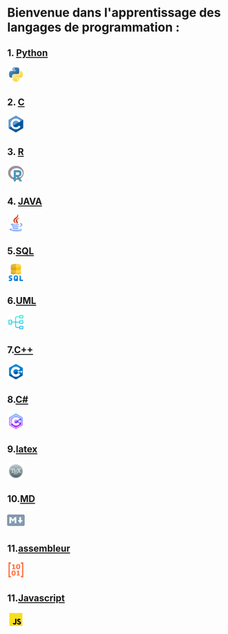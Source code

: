 # **Bienvenue dans l'apprentissage des langages de programmation :**


## 1. [Python](https://github.com/mohameml/Python)

 <a href="https://github.com/mohameml/Python" target="_blank" rel="noreferrer"> <img src="https://raw.githubusercontent.com/devicons/devicon/master/icons/python/python-original.svg" alt="python" width="40" height="40"/> </a>

## 2. [C](https://github.com/mohameml/C)

<a href="https://github.com/mohameml/C" target="_blank" rel="noreferrer"> <img src="https://raw.githubusercontent.com/devicons/devicon/master/icons/c/c-original.svg" alt="c" width="40" height="40"/> </a>

## 3. [R](https://github.com/mohameml/R)

<a href="https://github.com/mohameml/R" target="_blank" rel="noreferrer"> <img src="../.images/R.png" alt="c" width="40" height="40"/> </a>

## 4. [JAVA](https://github.com/mohameml/java)

<a href="https://github.com/mohameml/java" target="_blank" rel="noreferrer"> <img src="../.images/java.png" alt="c" width="40" height="40"/> </a>


## 5.[SQL](https://github.com/mohameml/SQL)

<a href="https://github.com/mohameml/SQL" target="_blank" rel="noreferrer"> <img src="../.images/sql.png" alt="c" width="40" height="40"/> </a>


## 6.[UML](https://github.com/mohameml/UML)

<a href="https://github.com/mohameml/UML" target="_blank" rel="noreferrer"> <img src="../.images/uml.png" alt="c" width="40" height="40"/> </a>


## 7.[C++](https://github.com/mohameml/Cplusplus)

<a href="https://github.com/mohameml/Cplusplus" target="_blank" rel="noreferrer"> <img src="../.images/Cplus.png" alt="c" width="40" height="40"/> </a>


## 8.[C#](https://github.com/mohameml/Csharp)

<a href="https://github.com/mohameml/Csharp" target="_blank" rel="noreferrer"> <img src="../.images/Csharp.png" alt="c" width="40" height="40"/> </a>

## 9.[latex](https://github.com/mohameml/latex)

<a href="https://github.com/mohameml/latex" target="_blank" rel="noreferrer"> <img src="../.images/latex.png" alt="c" width="40" height="40"/> </a>


## 10.[MD](https://github.com/mohameml/MD)

<a href="https://github.com/mohameml/MD" target="_blank" rel="noreferrer"> <img src="../.images/md.png" alt="c" width="40" height="40"/> </a>



## 11.[assembleur](https://github.com/mohameml/assembleur)

<a href="https://github.com/mohameml/assembleur" target="_blank" rel="noreferrer"> <img src="../.images/assembly.svg" alt="c" width="40" height="40"/> </a>


## 11.[Javascript](https://github.com/mohameml/javascript)

<a href="https://github.com/mohameml/javascript" target="_blank" rel="noreferrer"> <img src="../.images/JS.png" alt="c" width="40" height="40"/> </a>

